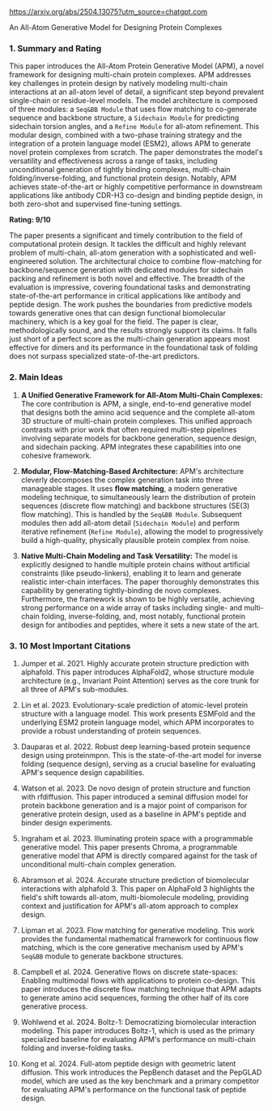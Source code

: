 https://arxiv.org/abs/2504.13075?utm_source=chatgpt.com

An All-Atom Generative Model for Designing Protein Complexes

### 1. Summary and Rating

This paper introduces the All-Atom Protein Generative Model (APM), a novel framework for designing multi-chain protein complexes. APM addresses key challenges in protein design by natively modeling multi-chain interactions at an all-atom level of detail, a significant step beyond prevalent single-chain or residue-level models. The model architecture is composed of three modules: a `Seq&BB Module` that uses flow matching to co-generate sequence and backbone structure, a `Sidechain Module` for predicting sidechain torsion angles, and a `Refine Module` for all-atom refinement. This modular design, combined with a two-phase training strategy and the integration of a protein language model (ESM2), allows APM to generate novel protein complexes from scratch. The paper demonstrates the model's versatility and effectiveness across a range of tasks, including unconditional generation of tightly binding complexes, multi-chain folding/inverse-folding, and functional protein design. Notably, APM achieves state-of-the-art or highly competitive performance in downstream applications like antibody CDR-H3 co-design and binding peptide design, in both zero-shot and supervised fine-tuning settings.

**Rating: 9/10**

The paper presents a significant and timely contribution to the field of computational protein design. It tackles the difficult and highly relevant problem of multi-chain, all-atom generation with a sophisticated and well-engineered solution. The architectural choice to combine flow-matching for backbone/sequence generation with dedicated modules for sidechain packing and refinement is both novel and effective. The breadth of the evaluation is impressive, covering foundational tasks and demonstrating state-of-the-art performance in critical applications like antibody and peptide design. The work pushes the boundaries from predictive models towards generative ones that can design functional biomolecular machinery, which is a key goal for the field. The paper is clear, methodologically sound, and the results strongly support its claims. It falls just short of a perfect score as the multi-chain generation appears most effective for dimers and its performance in the foundational task of folding does not surpass specialized state-of-the-art predictors.

### 2. Main Ideas

1.  **A Unified Generative Framework for All-Atom Multi-Chain Complexes:** The core contribution is APM, a single, end-to-end generative model that designs both the amino acid sequence and the complete all-atom 3D structure of multi-chain protein complexes. This unified approach contrasts with prior work that often required multi-step pipelines involving separate models for backbone generation, sequence design, and sidechain packing. APM integrates these capabilities into one cohesive framework.

2.  **Modular, Flow-Matching-Based Architecture:** APM's architecture cleverly decomposes the complex generation task into three manageable stages. It uses **flow matching**, a modern generative modeling technique, to simultaneously learn the distribution of protein sequences (discrete flow matching) and backbone structures (SE(3) flow matching). This is handled by the `Seq&BB Module`. Subsequent modules then add all-atom detail (`Sidechain Module`) and perform iterative refinement (`Refine Module`), allowing the model to progressively build a high-quality, physically plausible protein complex from noise.

3.  **Native Multi-Chain Modeling and Task Versatility:** The model is explicitly designed to handle multiple protein chains without artificial constraints (like pseudo-linkers), enabling it to learn and generate realistic inter-chain interfaces. The paper thoroughly demonstrates this capability by generating tightly-binding de novo complexes. Furthermore, the framework is shown to be highly versatile, achieving strong performance on a wide array of tasks including single- and multi-chain folding, inverse-folding, and, most notably, functional protein design for antibodies and peptides, where it sets a new state of the art.

### 3. 10 Most Important Citations

1.  Jumper et al. 2021. Highly accurate protein structure prediction with alphafold.
    This paper introduces AlphaFold2, whose structure module architecture (e.g., Invariant Point Attention) serves as the core trunk for all three of APM's sub-modules.

2.  Lin et al. 2023. Evolutionary-scale prediction of atomic-level protein structure with a language model.
    This work presents ESMFold and the underlying ESM2 protein language model, which APM incorporates to provide a robust understanding of protein sequences.

3.  Dauparas et al. 2022. Robust deep learning-based protein sequence design using proteinmpnn.
    This is the state-of-the-art model for inverse folding (sequence design), serving as a crucial baseline for evaluating APM's sequence design capabilities.

4.  Watson et al. 2023. De novo design of protein structure and function with rfdiffusion.
    This paper introduced a seminal diffusion model for protein backbone generation and is a major point of comparison for generative protein design, used as a baseline in APM's peptide and binder design experiments.

5.  Ingraham et al. 2023. Illuminating protein space with a programmable generative model.
    This paper presents Chroma, a programmable generative model that APM is directly compared against for the task of unconditional multi-chain complex generation.

6.  Abramson et al. 2024. Accurate structure prediction of biomolecular interactions with alphafold 3.
    This paper on AlphaFold 3 highlights the field's shift towards all-atom, multi-biomolecule modeling, providing context and justification for APM's all-atom approach to complex design.

7.  Lipman et al. 2023. Flow matching for generative modeling.
    This work provides the fundamental mathematical framework for continuous flow matching, which is the core generative mechanism used by APM's `Seq&BB` module to generate backbone structures.

8.  Campbell et al. 2024. Generative flows on discrete state-spaces: Enabling multimodal flows with applications to protein co-design.
    This paper introduces the discrete flow matching technique that APM adapts to generate amino acid sequences, forming the other half of its core generative process.

9.  Wohlwend et al. 2024. Boltz-1: Democratizing biomolecular interaction modeling.
    This paper introduces Boltz-1, which is used as the primary specialized baseline for evaluating APM's performance on multi-chain folding and inverse-folding tasks.

10. Kong et al. 2024. Full-atom peptide design with geometric latent diffusion.
    This work introduces the PepBench dataset and the PepGLAD model, which are used as the key benchmark and a primary competitor for evaluating APM's performance on the functional task of peptide design.
